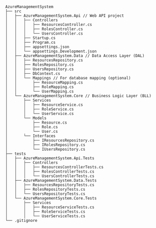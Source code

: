 ﻿```
AzureManagementSystem
├── src
│   ├── AzureManagementSystem.Api // Web API project
│   │   ├── Controllers
│   │   │   ├── ResourcesController.cs
│   │   │   ├── RolesController.cs
│   │   │   └── UsersController.cs
│   │   ├── Startup.cs
│   │   ├── Program.cs
│   │   ├── appsettings.json
│   │   └── appsettings.Development.json
│   ├── AzureManagementSystem.Data // Data Access Layer (DAL)
│   │   ├── ResourcesRepository.cs
│   │   ├── RolesRepository.cs
│   │   ├── UsersRepository.cs
│   │   ├── DbContext.cs
│   │   └── Mappings // For database mapping (optional)
│   │       ├── ResourceMapping.cs
│   │       ├── RoleMapping.cs
│   │       └── UserMapping.cs
│   └── AzureManagementSystem.Core // Business Logic Layer (BLL)
│       ├── Services
│       │   ├── ResourceService.cs
│       │   ├── RoleService.cs
│       │   └── UserService.cs
│       └── Models 
│           ├── Resource.cs
│           ├── Role.cs
│           └── User.cs
│       └── Interfaces
│           ├── IResourcesRepository.cs
│           ├── IRolesRepository.cs
│           └── IUsersRepository.cs
├── tests
│   ├── AzureManagementSystem.Api.Tests
│   │   ├── Controllers
│   │   │   ├── ResourcesControllerTests.cs
│   │   │   ├── RolesControllerTests.cs
│   │   │   └── UsersControllerTests.cs
│   ├── AzureManagementSystem.Data.Tests
│   │   ├── ResourcesRepositoryTests.cs
│   │   ├── RolesRepositoryTests.cs
│   │   └── UsersRepositoryTests.cs
│   └── AzureManagementSystem.Core.Tests
│       ├── Services
│       │   ├── ResourceServiceTests.cs
│       │   ├── RoleServiceTests.cs
│       │   └── UserServiceTests.cs
└── .gitignore